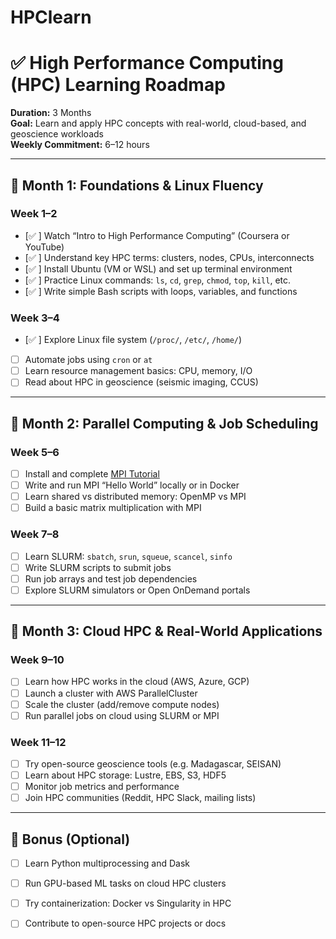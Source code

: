 # HPClearn
# ✅ High Performance Computing (HPC) Learning Roadmap
**Duration:** 3 Months  
**Goal:** Learn and apply HPC concepts with real-world, cloud-based, and geoscience workloads  
**Weekly Commitment:** 6–12 hours

---

## 📅 Month 1: Foundations & Linux Fluency

### Week 1–2
- [✅ ] Watch “Intro to High Performance Computing” (Coursera or YouTube)
- [✅ ] Understand key HPC terms: clusters, nodes, CPUs, interconnects
- [✅ ] Install Ubuntu (VM or WSL) and set up terminal environment
- [✅ ] Practice Linux commands: `ls`, `cd`, `grep`, `chmod`, `top`, `kill`, etc.
- [✅ ] Write simple Bash scripts with loops, variables, and functions

### Week 3–4
- [✅ ] Explore Linux file system (`/proc/`, `/etc/`, `/home/`)
- [ ] Automate jobs using `cron` or `at`
- [ ] Learn resource management basics: CPU, memory, I/O
- [ ] Read about HPC in geoscience (seismic imaging, CCUS)

---

## 📅 Month 2: Parallel Computing & Job Scheduling

### Week 5–6
- [ ] Install and complete [MPI Tutorial](https://mpitutorial.com/)
- [ ] Write and run MPI “Hello World” locally or in Docker
- [ ] Learn shared vs distributed memory: OpenMP vs MPI
- [ ] Build a basic matrix multiplication with MPI

### Week 7–8
- [ ] Learn SLURM: `sbatch`, `srun`, `squeue`, `scancel`, `sinfo`
- [ ] Write SLURM scripts to submit jobs
- [ ] Run job arrays and test job dependencies
- [ ] Explore SLURM simulators or Open OnDemand portals

---

## 📅 Month 3: Cloud HPC & Real-World Applications

### Week 9–10
- [ ] Learn how HPC works in the cloud (AWS, Azure, GCP)
- [ ] Launch a cluster with AWS ParallelCluster
- [ ] Scale the cluster (add/remove compute nodes)
- [ ] Run parallel jobs on cloud using SLURM or MPI

### Week 11–12
- [ ] Try open-source geoscience tools (e.g. Madagascar, SEISAN)
- [ ] Learn about HPC storage: Lustre, EBS, S3, HDF5
- [ ] Monitor job metrics and performance
- [ ] Join HPC communities (Reddit, HPC Slack, mailing lists)

---

## 🧠 Bonus (Optional)
- [ ] Learn Python multiprocessing and Dask
- [ ] Run GPU-based ML tasks on cloud HPC clusters
- [ ] Try containerization: Docker vs Singularity in HPC
- [ ] Contribute to open-source HPC projects or docs

